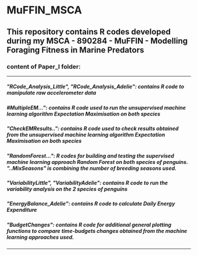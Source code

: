 # MuFFIN_MSCA

## **This repository contains R codes developed during my MSCA - 890284 - MuFFIN - Modelling Foraging Fitness in Marine Predators**


### content of Paper_I folder: 
---------------------------------------------------------
##### "RCode_Analysis_Little", "RCode_Analysis_Adelie": *contains R code to manipulate raw accelerometer data*

##### #MultipleEM...": *contains R code used to run the unsupervised machine learning algorithm Expectation Maximisation on both species*

##### "CheckEMResults..": *contains R code used to check results obtained from the unsupervised machine learning algorithm Expectation Maximisation on both species*

##### "RandomForest...": *R codes for building and testing the supervised machine learning approach Random Forest on both species of penguins. "..MixSeasons" is combining the number of  breeding seasons used.*

##### "VariabilityLittle", "VariabilityAdelie": *contains R code to run the variability analysis on the 2 species of penguins*

##### "EnergyBalance_Adelie": *contains R code to calculate Daily Energy Expenditure*

##### "BudgetChanges": *contains R code for additional general plotting functions to compare time-budgets changes obtained from the machine learning approaches used.*
---------------------------------------------------------